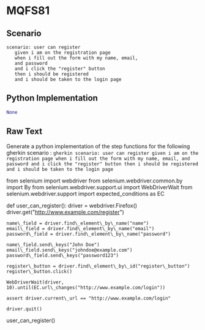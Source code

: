 # MQFS81
## Scenario
```gherkin
scenario: user can register 
   given i am on the registration page 
   when i fill out the form with my name, email, 
   and password 
   and i click the "register" button 
   then i should be registered 
   and i should be taken to the login page
```


## Python Implementation
```python
None
```


## Raw Text
Generate a python implementation of the step functions for the following gherkin scenario : ```gherkin scenario: user can register given i am on the registration page when i fill out the form with my name, email, and password and i click the "register" button then i should be registered and i should be taken to the login page ```



from selenium import webdriver
from selenium.webdriver.common.by import By
from selenium.webdriver.support.ui import WebDriverWait
from selenium.webdriver.support import expected\_conditions as EC

def user\_can\_register():
    driver = webdriver.Firefox()
    driver.get("http://www.example.com/register")

    name\_field = driver.find\_element\_by\_name("name")
    email\_field = driver.find\_element\_by\_name("email")
    password\_field = driver.find\_element\_by\_name("password")

    name\_field.send\_keys("John Doe")
    email\_field.send\_keys("johndoe@example.com")
    password\_field.send\_keys("password123")

    register\_button = driver.find\_element\_by\_id("register\_button")
    register\_button.click()

    WebDriverWait(driver, 10).until(EC.url\_changes("http://www.example.com/login"))

    assert driver.current\_url == "http://www.example.com/login"

    driver.quit()

user\_can\_register()

